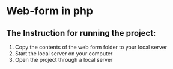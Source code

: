 # Web-form in php

## The Instruction for running the project:
1) Copy the contents of the web form folder to your local server
2) Start the local server on your computer
3) Open the project through a local server
